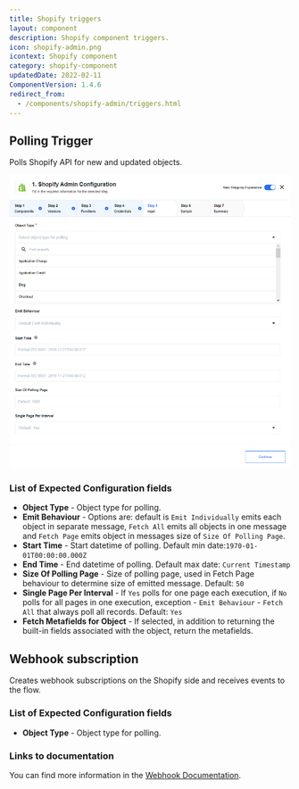 ```yaml
---
title: Shopify triggers
layout: component
description: Shopify component triggers.
icon: shopify-admin.png
icontext: Shopify component
category: shopify-component
updatedDate: 2022-02-11
ComponentVersion: 1.4.6
redirect_from:
  - /components/shopify-admin/triggers.html
---
```


## Polling Trigger

Polls Shopify API for new and updated objects.

![Polling Trigger](img/get-new-and-update-objects-polling.png)

### List of Expected Configuration fields

*   **Object Type** - Object type for polling.
*   **Emit Behaviour** - Options are: default is `Emit Individually` emits each object in separate message, `Fetch All` emits all objects in one message and `Fetch Page` emits object in messages size of `Size Of Polling Page`.
*   **Start Time** - Start datetime of polling. Default min date:`1970-01-01T00:00:00.000Z`
*   **End Time** - End datetime of polling. Default max date: `Current Timestamp`
*   **Size Of Polling Page** - Size of polling page, used in Fetch Page behaviour to determine size of emitted message. Default: `50`
*   **Single Page Per Interval** - If `Yes` polls for one page each execution, if `No` polls for all pages in one execution, exception - `Emit Behaviour` - `Fetch All` that always poll all records. Default: `Yes`
*   **Fetch Metafields for Object** - If selected, in addition to returning the built-in fields associated with the object, return the metafields.

## Webhook subscription

Creates webhook subscriptions on the Shopify side and receives events to the flow.

### List of Expected Configuration fields

*   **Object Type** - Object type for polling.

### Links to documentation

You can find more information in the [Webhook Documentation](https://help.shopify.com/en/api/reference/events/webhook).
